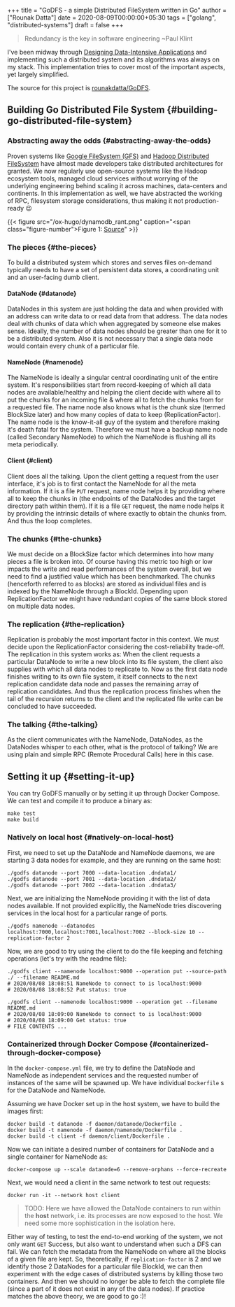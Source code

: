 +++
title = "GoDFS - a simple Distributed FileSystem written in Go"
author = ["Rounak Datta"]
date = 2020-08-09T00:00:00+05:30
tags = ["golang", "distributed-systems"]
draft = false
+++

> Redundancy is the key in software engineering ~Paul Klint

I've been midway through [Designing Data-Intensive Applications](https://www.goodreads.com/book/show/23463279-designing-data-intensive-applications) and implementing such a distributed system and its algorithms was always on my stack. This implementation tries to cover most of the important aspects, yet largely simplified.

The source for this project is [rounakdatta/GoDFS](https://github.com/rounakdatta/GoDFS).


## Building Go Distributed File System {#building-go-distributed-file-system}


### Abstracting away the odds {#abstracting-away-the-odds}

Proven systems like [Google FileSystem (GFS)](https://static.googleusercontent.com/media/research.google.com/en//archive/gfs-sosp2003.pdf) and [Hadoop Distributed FileSystem](https://hadoop.apache.org/docs/r1.2.1/hdfs_design.pdf) have almost made developers take distributed architectures for granted. We now regularly use open-source systems like the Hadoop ecosystem tools, managed cloud services without worrying of the underlying engineering behind scaling it across machines, data-centers and continents. In this implementation as well, we have abstracted the working of RPC, filesystem storage considerations, thus making it not production-ready 😉

{{< figure src="/ox-hugo/dynamodb_rant.png" caption="<span class=\"figure-number\">Figure 1: </span>[Source](https://www.jeremydaly.com/takeaways-from-dynamodb-deep-dive-advanced-design-patterns-dat403/)" >}}


### The pieces {#the-pieces}

To build a distributed system which stores and serves files on-demand typically needs to have a set of persistent data stores, a coordinating unit and an user-facing dumb client.


#### DataNode {#datanode}

DataNodes in this system are just holding the data and when provided with an address can write data to or read data from that address. The data nodes deal with chunks of data which when aggregated by someone else makes sense. Ideally, the number of data nodes should be greater than one for it to be a distributed system. Also it is not necessary that a single data node would contain every chunk of a particular file.


#### NameNode {#namenode}

The NameNode is ideally a singular central coordinating unit of the entire system. It's responsibilities start from record-keeping of which all data nodes are available/healthy and helping the client decide with where all to put the chunks for an incoming file &amp; where all to fetch the chunks from for a requested file. The name node also knows what is the chunk size (termed BlockSize later) and how many copies of data to keep (ReplicationFactor). The name node is the know-it-all guy of the system and therefore making it's death fatal for the system. Therefore we must have a backup name node (called Secondary NameNode) to which the NameNode is flushing all its meta periodically.


#### Client {#client}

Client does all the talking. Upon the client getting a request from the user interface, it's job is to first contact the NameNode for all the meta information. If it is a file `PUT` request, name node helps it by providing where all to keep the chunks in (the endpoints of the DataNodes and the target directory path within them). If it is a file `GET` request, the name node helps it by providing the intrinsic details of where exactly to obtain the chunks from. And thus the loop completes.


### The chunks {#the-chunks}

We must decide on a BlockSize factor which determines into how many pieces a file is broken into. Of course having this metric too high or low impacts the write and read performances of the system overall, but we need to find a justified value which has been benchmarked. The chunks (henceforth referred to as blocks) are stored as individual files and is indexed by the NameNode through a BlockId. Depending upon ReplicationFactor we might have redundant copies of the same block stored on multiple data nodes.


### The replication {#the-replication}

Replication is probably the most important factor in this context. We must decide upon the ReplicationFactor considering the cost-reliability trade-off. The replication in this system works as: When the client requests a particular DataNode to write a new block into its file system, the client also supplies with which all data nodes to replicate to. Now as the first data node finishes writing to its own file system, it itself connects to the next replication candidate data node and passes the remaining array of replication candidates. And thus the replication process finishes when the tail of the recursion returns to the client and the replicated file write can be concluded to have succeeded.


### The talking {#the-talking}

As the client communicates with the NameNode, DataNodes, as the DataNodes whisper to each other, what is the protocol of talking? We are using plain and simple RPC (Remote Procedural Calls) here in this case.


## Setting it up {#setting-it-up}

You can try GoDFS manually or by setting it up through Docker Compose. We can test and compile it to produce a binary as:

<a id="code-snippet--testing and building"></a>
```shell
make test
make build
```


### Natively on local host {#natively-on-local-host}

First, we need to set up the DataNode and NameNode daemons, we are starting 3 data nodes for example, and they are running on the same host:

<a id="code-snippet--booting datanodes"></a>
```shell
./godfs datanode --port 7000 --data-location .dndata1/
./godfs datanode --port 7001 --data-location .dndata2/
./godfs datanode --port 7002 --data-location .dndata3/
```

Next, we are initializing the NameNode providing it with the list of data nodes available. If not provided explicitly, the NameNode tries discovering services in the local host for a particular range of ports.

<a id="code-snippet--booting namenode"></a>
```shell
./godfs namenode --datanodes localhost:7000,localhost:7001,localhost:7002 --block-size 10 --replication-factor 2
```

Now, we are good to try using the client to do the file keeping and fetching operations (let's try with the readme file):

<a id="code-snippet--testing client"></a>
```shell
./godfs client --namenode localhost:9000 --operation put --source-path ./ --filename README.md
# 2020/08/08 18:08:51 NameNode to connect to is localhost:9000
# 2020/08/08 18:08:52 Put status: true

./godfs client --namenode localhost:9000 --operation get --filename README.md
# 2020/08/08 18:09:00 NameNode to connect to is localhost:9000
# 2020/08/08 18:09:00 Get status: true
# FILE CONTENTS ...
```


### Containerized through Docker Compose {#containerized-through-docker-compose}

In the `docker-compose.yml` file, we try to define the DataNode and NameNode as independent services and the requested number of instances of the same will be spawned up. We have individual `Dockerfile` s for the DataNode and NameNode.

Assuming we have Docker set up in the host system, we have to build the images first:

<a id="code-snippet--building docker images"></a>
```shell
docker build -t datanode -f daemon/datanode/Dockerfile .
docker build -t namenode -f daemon/namenode/Dockerfile .
docker build -t client -f daemon/client/Dockerfile .
```

Now we can initiate a desired number of containers for DataNode and a single container for NameNode as:

<a id="code-snippet--booting the composed containers"></a>
```shell
docker-compose up --scale datanode=6 --remove-orphans --force-recreate
```

Next, we would need a client in the same network to test out requests:

<a id="code-snippet--interacting through a client container"></a>
```shell
docker run -it --network host client
```

> TODO: Here we have allowed the DataNode containers to run within the **host** network, i.e. its processes are now exposed to the host. We need some more sophistication in the isolation here.

Either way of testing, to test the end-to-end working of the system, we not only want `GET` Success, but also want to understand when such a DFS can fail. We can fetch the metadata from the NameNode on where all the blocks of a given file are kept. So, theoretically, if `replication-factor` is 2 and we identify those 2 DataNodes for a particular file BlockId, we can then experiment with the edge cases of distributed systems by killing those two containers. And then we should no longer be able to fetch the complete file (since a part of it does not exist in any of the data nodes). If practice matches the above theory, we are good to go :)!
